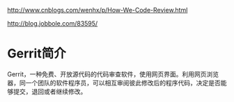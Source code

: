 http://www.cnblogs.com/wenhx/p/How-We-Code-Review.html

http://blog.jobbole.com/83595/

# Gerrit简介

Gerrit，一种免费、开放源代码的代码审查软件，使用网页界面。利用网页浏览器，同一个团队的软件程序员，可以相互审阅彼此修改后的程序代码，决定是否能够提交，退回或者继续修改。